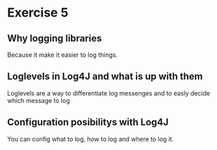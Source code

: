# Exercise 5

## Why logging libraries
Because it make it easier to log things.

## Loglevels in Log4J and what is up with them
Loglevels are a way to differentiate log messenges and to easly decide which message to log

## Configuration posibilitys with Log4J
You can config what to log, how to log and where to log it.